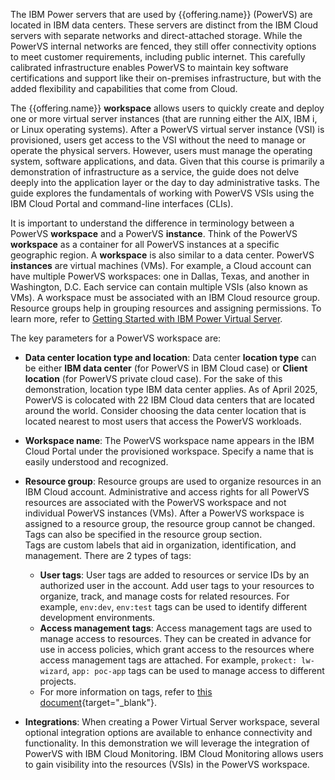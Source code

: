 The IBM Power servers that are used by {{offering.name}} (PowerVS) are located in IBM data centers. These servers are distinct from the IBM Cloud servers with separate networks and direct-attached storage. While the PowerVS internal networks are fenced, they still offer connectivity options to meet customer requirements, including public internet. This carefully calibrated infrastructure enables PowerVS to maintain key software certifications and support like their on-premises infrastructure, but with the added flexibility and capabilities that come from Cloud.

The {{offering.name}} **workspace** allows users to quickly create and deploy one or more virtual server instances (that are running either the AIX, IBM i, or Linux operating systems). After a PowerVS virtual server instance (VSI) is provisioned, users get access to the VSI without the need to manage or operate the physical servers. However, users must manage the operating system, software applications, and data. Given that this course is primarily a demonstration of infrastructure as a service, the guide does not delve deeply into the application layer or the day to day administrative tasks. The guide explores the fundamentals of working with PowerVS VSIs using the IBM Cloud Portal and command-line interfaces (CLIs).

It is important to understand the difference in terminology between a PowerVS **workspace** and a PowerVS **instance**. Think of the PowerVS **workspace** as a container for all PowerVS instances at a specific geographic region. A **workspace** is also similar to a data center. PowerVS **instances** are virtual machines (VMs). For example, a Cloud account can have multiple PowerVS workspaces: one in Dallas, Texas, and another in Washington, D.C. Each service can contain multiple VSIs (also known as VMs). A workspace must be associated with an IBM Cloud resource group. Resource groups help in grouping resources and assigning permissions. To learn more, refer to <a href="https://cloud.ibm.com/docs/power-iaas?topic=power-iaas-getting-started" target="_blank">Getting Started with IBM Power Virtual Server</a>.

The key parameters for a PowerVS workspace are:

- **Data center location type and location**: Data center **location type** can be either **IBM data center** (for PowerVS in IBM Cloud case) or **Client location** (for PowerVS private cloud case). For the sake of this demonstration, location type IBM data center applies. As of April 2025, PowerVS is colocated with 22 IBM Cloud data centers that are located around the world. Consider choosing the data center location that is located nearest to most users that access the PowerVS workloads.

- **Workspace name**: The PowerVS workspace name appears in the IBM Cloud Portal under the provisioned workspace. Specify a name that is easily understood and recognized.

- **Resource group**: Resource groups are used to organize resources in an IBM Cloud account. Administrative and access rights for all PowerVS resources are associated with the PowerVS workspace and not individual PowerVS instances (VMs). After a PowerVS workspace is assigned to a resource group, the resource group cannot be changed. Tags can also be specified in the resource group section.<br>Tags are  custom labels that aid in organization, identification, and management. There are 2 types of tags:
    * **User tags**: User tags are added to resources or service IDs by an authorized user in the account. Add user tags to your resources to organize, track, and manage costs for related resources. For example, `env:dev`, `env:test` tags can be used to identify different development environments.
    * **Access management tags**: Access management tags are used to manage access to resources. They can be created in advance for use in access policies, which grant access to the resources where access management tags are attached. For example, `prokect: lw-wizard`, `app: poc-app` tags can be used to manage access to different projects.
    * For more information on tags, refer to [this document](https://cloud.ibm.com/docs/account?topic=account-tag&interface=ui){target="_blank"}.

- **Integrations**: When creating a Power Virtual Server workspace, several optional integration options are available to enhance connectivity and functionality. In this demonstration we will leverage the integration of PowerVS with IBM Cloud Monitoring. IBM Cloud Monitoring allows users to gain visibility into the resources (VSIs) in the PowerVS workspace.
